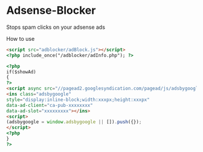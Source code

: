 Adsense-Blocker
===============

Stops spam clicks on your adsense ads

How to use
```HTML
<script src="adblocker/adBlock.js"></script>
<?php include_once("/adblocker/adInfo.php"); ?>

<?php
if($showAd)
{
?>
<script async src="//pagead2.googlesyndication.com/pagead/js/adsbygoogle.js"></script>
<ins class="adsbygoogle"
style="display:inline-block;width:xxxpx;height:xxxpx"
data-ad-client="ca-pub-xxxxxxxx"
data-ad-slot="xxxxxxxxx"></ins>
<script>
(adsbygoogle = window.adsbygoogle || []).push({});
</script>
<?php
}
?>
```
